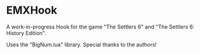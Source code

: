 # EMXHook
A work-in-progress Hook for the game "The Settlers 6" and "The Settlers 6: History Edition".

Uses the "BigNum.lua" library. Special thanks to the authors!
